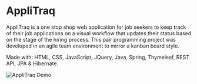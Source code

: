 # AppliTraq

AppliTraq is a one stop shop web application for job seekers to keep track of their job applications on a visual workflow that updates their status based on the stage of the hiring process. This pair programming project was developed in an agile team environment to mirror a kanban board style. 

Made with: HTML, CSS, JavaScript, JQuery, Java, Spring, Thymeleaf, REST API, JPA & Hibernate.

![AppliTraq Demo](src/main/resources/static/img/recording.gif)
